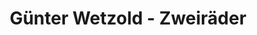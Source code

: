 ---
title: "Günter Wetzold - Zweiräder"
url: /oelsnitz-vogtl/guenter-wetzold-zweiraeder/
shop: Motorrad
---